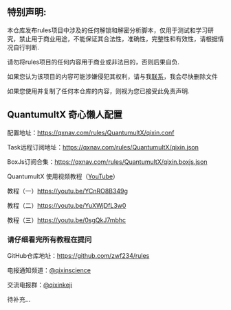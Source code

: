 ## 特别声明:
本仓库发布rules项目中涉及的任何解锁和解密分析脚本，仅用于测试和学习研究，禁止用于商业用途，不能保证其合法性，准确性，完整性和有效性，请根据情况自行判断.

请勿将rules项目的任何内容用于商业或非法目的，否则后果自负.

如果您认为该项目的内容可能涉嫌侵犯其权利，请与我[联系](https://t.me/zwf234)，我会尽快删除文件

如果您使用并复制了任何本仓库的内容，则视为您已接受此免责声明.

## QuantumultX 奇心懒人配置

配置地址：https://qxnav.com/rules/QuantumultX/qixin.conf

Task远程订阅地址：https://qxnav.com/rules/QuantumultX/qixin.json

BoxJs订阅合集：https://qxnav.com/rules/QuantumultX/qixin.boxjs.json

QuantumultX 使用视频教程（[YouTube](https://www.youtube.com/results?search_query=%E5%A5%87%E5%BF%83%E7%A7%91%E6%8A%80)）

教程（一）https://youtu.be/YCnRO8B349g

教程（二）https://youtu.be/YuXWjDfL3w0

教程（三）https://youtu.be/0sgQkJ7mbhc

### 请仔细看完所有教程在提问

GitHub仓库地址：https://github.com/zwf234/rules

电报通知频道：[@qixinscience](https://t.me/qixinscience)

交流电报群：[@qixinkeji](https://t.me/qixinkeji)

待补充...

